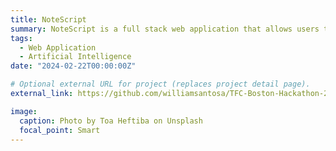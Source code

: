 ```yaml
---
title: NoteScript
summary: NoteScript is a full stack web application that allows users to easily generate notes for transcripts. Created for the Civic Tech Hackathon hosted by Tech For Change at Boston University, Feb 25 - 26, 2023.
tags:
  - Web Application
  - Artificial Intelligence
date: "2024-02-22T00:00:00Z"

# Optional external URL for project (replaces project detail page).
external_link: https://github.com/williamsantosa/TFC-Boston-Hackathon-2023

image:
  caption: Photo by Toa Heftiba on Unsplash
  focal_point: Smart
---
```

